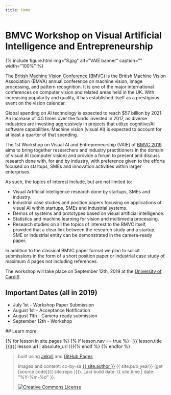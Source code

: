 ```yaml
---
title: Home
---
```


# BMVC Workshop on Visual Artificial Intelligence and Entrepreneurship

{% include figure.html img="8.jpg" alt="VAIE banner" caption="" width="100%" %}

The [British Machine Vision Conference (BMVC)](https://bmvc2019.org/) is the British Machine Vision Association (BMVA) annual conference on machine vision, image processing, and pattern recognition. It is one of the major international conferences on computer vision and related areas held in the UK. With increasing popularity and quality, it has established itself as a prestigious event on the vision calendar.

Global spending on AI technology is expected to reach $57 billion by 2021. An increase of 4.5 times over the funds invested in 2017, as diverse industries are investing aggressively in projects that utilize cognitive/AI software capabilities. Machine vision (visual AI) is expected to account for at least a quarter of that spending.

The 1st Workshop on Visual AI and Entrepreneurship (VAIE) of [BMVC 2019](https://bmvc2019.org) aims to bring together researchers and industry practitioners in the domain of visual AI (computer vision) and provide a forum to present and discuss research done with, for and by industry, with preference given to the efforts focused on startups, SMEs and innovation activities within larger enterprises.

As such, the topics of interest include, but are not limited to:
* Visual Artificial Intelligence research done by startups, SMEs and industry.
* Industrial case studies and position papers focusing on applications of visual AI within startups, SMEs and industrial systems.
* Demos of systems and prototypes based on visual artificial intelligence.
* Statistics and machine learning for vision and multimedia processing.
* Research studies on all the topics of interest to the BMVC itself, provided that a clear link between the research study and a startup, SME or industrial entity can be demonstrated in the camera-ready paper.

In addition to the classical BMVC paper format we plan to solicit submissions in the form of a short position paper or industrial case study of maximum 4 pages not including references.

The workshop will take place on September 12th, 2019 at the [University of Cardiff](https://www.cardiff.ac.uk/visit/accessibility/cathays-park-campus/sir-martin-evans-building).

## Important Dates (all in 2019)
- July 1st - Workshop Paper Submission
- August 1st - Acceptance Notification
- August 11th - Camera-ready submission
- September 12th - Workshop

<div class="toc" markdown="1">
## Learn more:

{% for lesson in site.pages %}
{% if lesson.nav == true %}- [{{ lesson.title }}]({{ lesson.url | absolute_url }}){% endif %}
{% endfor %}
</div>
 
> built using [Jekyll](https://jekyllrb.com/) and [GitHub Pages](https://pages.github.com/)
>
> images and content: cc-by-sa <a href="https://github.com/{{ site.github_username }}">{{ site.author }}</a> {{ site.pub_year}} (get [source code]({{ site.repo }})).
> Last build date: {{ site.time | date: "%Y-%m-%d" }}.
>
> <a href="http://creativecommons.org/licenses/by-sa/4.0/" rel="license"><img style="border-width: 0;" src="https://i.creativecommons.org/l/by-sa/4.0/88x31.png" alt="Creative Commons License" /></a>
